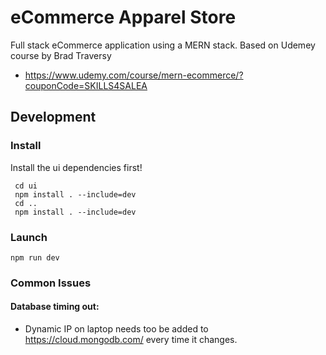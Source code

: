 # eCommerce Apparel Store

Full stack eCommerce application using a MERN stack.
Based on Udemey course by Brad Traversy

-   https://www.udemy.com/course/mern-ecommerce/?couponCode=SKILLS4SALEA

## Development

### Install

Install the ui dependencies first!

```
 cd ui
 npm install . --include=dev
 cd ..
 npm install . --include=dev
```

### Launch

```
npm run dev
```

### Common Issues

#### Database timing out:

-   Dynamic IP on laptop needs too be added to https://cloud.mongodb.com/ every time it changes.
